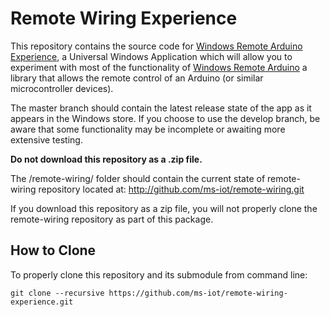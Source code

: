 # Remote Wiring Experience

This repository contains the source code for [Windows Remote Arduino Experience](https://www.microsoft.com/store/apps/9nblggh2041m), a Universal Windows Application which will allow you to experiment with most of the functionality of [Windows Remote Arduino](https://github.com/ms-iot/remote-wiring) a library that allows the remote control of an Arduino (or similar microcontroller devices).

The master branch should contain the latest release state of the app as it appears in the Windows store. If you choose to use the develop branch, be aware that some functionality may be incomplete or awaiting more extensive testing.

**Do not download this repository as a .zip file.**

The /remote-wiring/ folder should contain the current state of remote-wiring repository located at:
http://github.com/ms-iot/remote-wiring.git

If you download this repository as a zip file, you will not properly clone the remote-wiring repository as part of this package.

## How to Clone
To properly clone this repository and its submodule from command line:
```
git clone --recursive https://github.com/ms-iot/remote-wiring-experience.git
```
